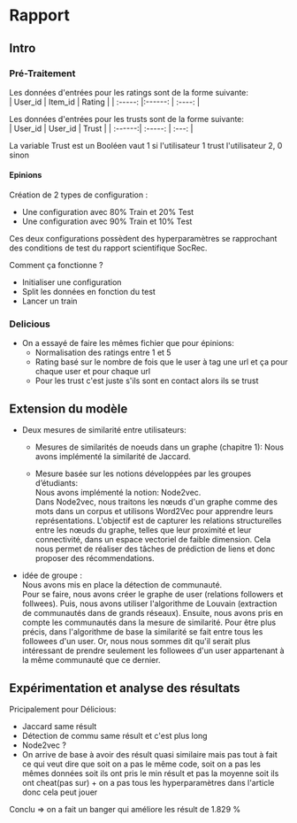 # Rapport 

## Intro

### Pré-Traitement
Les données d'entrées pour les ratings sont de la forme suivante:  
| User_id | Item_id | Rating |
| :-----: |:------: | :----: |  

Les données d'entrées pour les trusts sont de la forme suivante:  
| User_id | User_id | Trust |
| :------:| :-----: | :---: | 

La variable Trust est un Booléen vaut 1 si l'utilisateur 1 trust l'utilisateur 2, 0 sinon
#### Epinions
Création de 2 types de configuration :
- Une configuration avec 80% Train et 20% Test
- Une configuration avec 90% Train et 10% Test  

Ces deux configurations possèdent des hyperparamètres se rapprochant des conditions de test du rapport scientifique SocRec.

Comment ça fonctionne ?
- Initialiser une configuration 
- Split les données en fonction du test
- Lancer un train 

### Delicious
- On a essayé de faire les mêmes fichier que pour épinions:  
  - Normalisation des ratings entre 1 et 5 
  - Rating basé sur le nombre de fois que le user à tag une url  et ça pour chaque user et pour chaque url
  - Pour les trust c'est juste s'ils sont en contact alors ils se trust 


## Extension du modèle 

- Deux mesures de similarité entre utilisateurs:
  - Mesures de similarités de noeuds dans un graphe (chapitre 1):
    Nous avons implémenté la similarité de Jaccard.

  - Mesure basée sur les notions développées  par  les  groupes  d’étudiants:  
    Nous avons implémenté la notion: Node2vec.  
    Dans Node2vec, nous traitons les nœuds d'un graphe comme des mots dans un corpus et utilisons Word2Vec pour apprendre leurs représentations. L'objectif est de capturer les relations structurelles entre les nœuds du graphe, telles que leur proximité et leur connectivité, dans un espace vectoriel de faible dimension. Cela nous permet de réaliser des tâches de prédiction de liens et donc proposer des récommendations.

- idée de groupe :  
    Nous avons mis en place la détection de communauté.  
    Pour se faire, nous avons créer le graphe de user (relations followers et follwees). Puis, nous avons utiliser l'algorithme de Louvain (extraction de communautés dans de grands réseaux). Ensuite, nous avons pris en compte les communautés dans la mesure de similarité. Pour être plus précis, dans l'algorithme de base la similarité se fait entre tous les followees d'un user. Or, nous nous sommes dit qu'il serait plus intéressant de prendre seulement les followees d'un user appartenant à la même communauté que ce dernier. 


## Expérimentation et analyse des résultats

Pricipalement pour Délicious:
- Jaccard same résult 
- Détection de commu same résult et c'est plus long
- Node2vec ?
- On arrive de base à avoir des résult quasi similaire mais pas tout à fait ce qui veut dire que soit on a pas le même code, soit on a pas les mêmes données soit ils ont pris le min résult et pas la moyenne soit ils ont cheat(pas sur) + on a pas tous les hyperparamètres dans l'article donc cela peut jouer

Conclu => on a fait un banger qui améliore les résult de 1.829 %